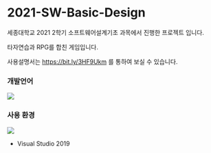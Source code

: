 # 2021-SW-Basic-Design

세종대학교 2021 2학기 소프트웨어설계기초 과목에서 진행한 프로젝트 입니다.

타자연습과 RPG를 합친 게임입니다. 

사용설명서는 https://bit.ly/3HF9Ukm 를 통하여 보실 수 있습니다.

### 개발언어
<img src="https://img.shields.io/badge/C-A8B9CC?style=flat-square&logo=C&logoColor=white"/></a>
### 사용 환경 <br />
<img src="https://img.shields.io/badge/Visual Studio-5C2D91?style=flat-square&logo=Visual Studio&logoColor=white" />

- Visual Studio 2019
